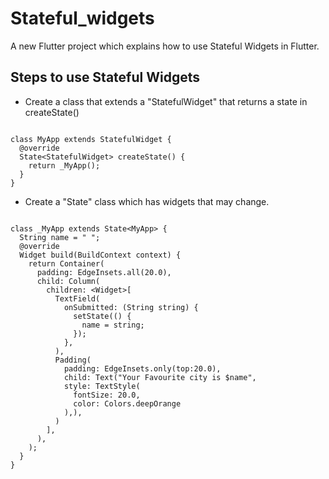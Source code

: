 # Stateful_widgets

A new Flutter project which explains how to use Stateful Widgets in Flutter.

## Steps to use Stateful Widgets

* Create a class that extends a "StatefulWidget" that returns a state in createState()

``` 

class MyApp extends StatefulWidget {
  @override
  State<StatefulWidget> createState() {
    return _MyApp();
  }
}

```

* Create a "State" class which has widgets that may change.

```

class _MyApp extends State<MyApp> {
  String name = " ";
  @override
  Widget build(BuildContext context) {
    return Container(
      padding: EdgeInsets.all(20.0),
      child: Column(
        children: <Widget>[
          TextField(
            onSubmitted: (String string) {
              setState(() {
                name = string;
              });
            },
          ),
          Padding(
            padding: EdgeInsets.only(top:20.0),
            child: Text("Your Favourite city is $name",
            style: TextStyle(
              fontSize: 20.0,
              color: Colors.deepOrange
            ),),
          )
        ],
      ),
    );
  }
}

```
